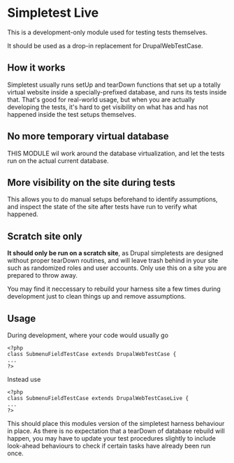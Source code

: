 # Simpletest Live

This is a development-only module used for testing tests themselves.

It should be used as a drop-in replacement for DrupalWebTestCase.

## How it works

Simpletest usually runs setUp and tearDown functions that set up a totally
  virtual website inside a specially-prefixed database, and runs its tests
  inside that.
That's good for real-world usage, but when you are actually developing the
  tests, it's hard to get visibility on what has and has not happened inside
  the test setups themselves.

## No more temporary virtual database

THIS MODULE wil work around the database virtualization, and let the tests
  run on the actual current database.

## More visibility on the site during tests

This allows you to do manual setups beforehand to identify assumptions,
  and inspect the state of the site after tests have run to verify what happened.

## Scratch site only

**It should only be run on a scratch site**, as Drupal simpletests are designed
  without proper tearDown routines, and will leave trash behind in your site
  such as randomized roles and user accounts.
  Only use this on a site you are prepared to throw away.

You may find it neccessary to rebuild your harness site a few times during
  development just to clean things up and remove assumptions.

## Usage

During development, where your code would usually go

    <?php
    class SubmenuFieldTestCase extends DrupalWebTestCase {
    ...
    ?>

Instead use

    <?php
    class SubmenuFieldTestCase extends DrupalWebTestCaseLive {
    ...
    ?>

This should place this modules version of the simpletest harness
  behaviour in place.
As there is no expectation that a tearDown of database rebuild will happen,
  you may have to update your test procedures slightly to include look-ahead
  behaviours to check if certain tasks have already been run once.